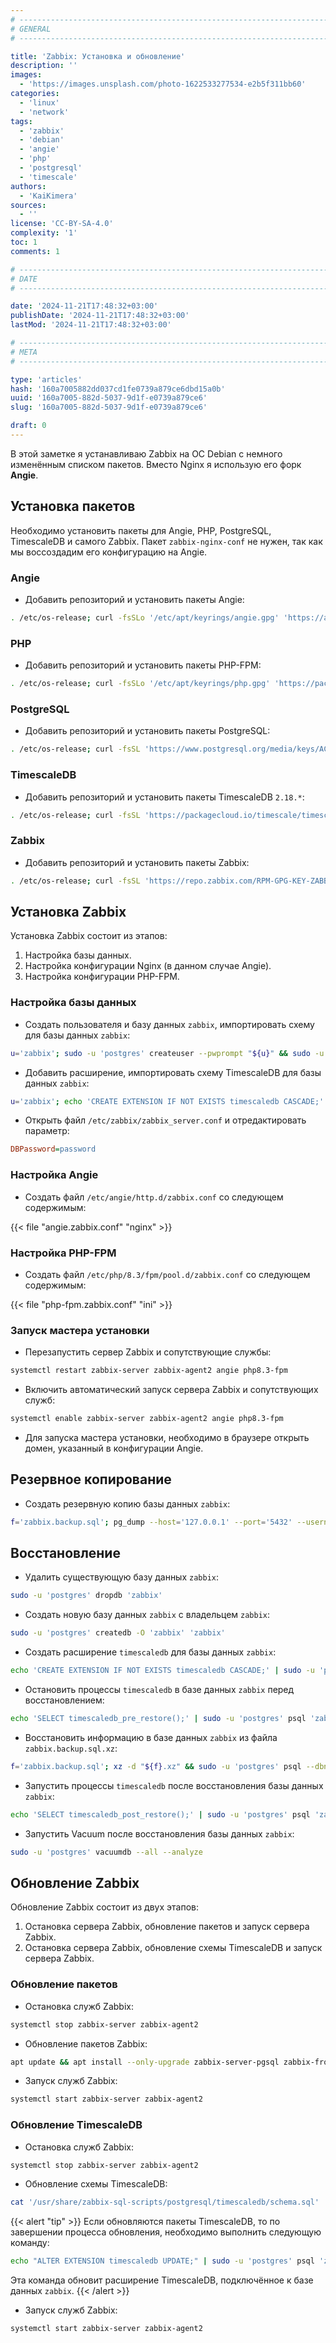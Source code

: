 ```yaml
---
# -------------------------------------------------------------------------------------------------------------------- #
# GENERAL
# -------------------------------------------------------------------------------------------------------------------- #

title: 'Zabbix: Установка и обновление'
description: ''
images:
  - 'https://images.unsplash.com/photo-1622533277534-e2b5f311bb60'
categories:
  - 'linux'
  - 'network'
tags:
  - 'zabbix'
  - 'debian'
  - 'angie'
  - 'php'
  - 'postgresql'
  - 'timescale'
authors:
  - 'KaiKimera'
sources:
  - ''
license: 'CC-BY-SA-4.0'
complexity: '1'
toc: 1
comments: 1

# -------------------------------------------------------------------------------------------------------------------- #
# DATE
# -------------------------------------------------------------------------------------------------------------------- #

date: '2024-11-21T17:48:32+03:00'
publishDate: '2024-11-21T17:48:32+03:00'
lastMod: '2024-11-21T17:48:32+03:00'

# -------------------------------------------------------------------------------------------------------------------- #
# META
# -------------------------------------------------------------------------------------------------------------------- #

type: 'articles'
hash: '160a7005882dd037cd1fe0739a879ce6dbd15a0b'
uuid: '160a7005-882d-5037-9d1f-e0739a879ce6'
slug: '160a7005-882d-5037-9d1f-e0739a879ce6'

draft: 0
---
```


В этой заметке я устанавливаю Zabbix на ОС Debian с немного изменённым списком пакетов. Вместо Nginx я использую его форк **Angie**.

<!--more-->

## Установка пакетов

Необходимо установить пакеты для Angie, PHP, PostgreSQL, TimescaleDB и самого Zabbix. Пакет `zabbix-nginx-conf` не нужен, так как мы воссоздадим его конфигурацию на Angie.

### Angie

- Добавить репозиторий и установить пакеты Angie:

```bash
. /etc/os-release; curl -fsSLo '/etc/apt/keyrings/angie.gpg' 'https://angie.software/keys/angie-signing.gpg' && echo "deb [signed-by=/etc/apt/keyrings/angie.gpg] https://download.angie.software/angie/${ID}/${VERSION_ID} ${VERSION_CODENAME} main" | tee '/etc/apt/sources.list.d/angie.list' && apt update && apt install --yes angie angie-module-brotli
```

### PHP

- Добавить репозиторий и установить пакеты PHP-FPM:

```bash
. /etc/os-release; curl -fsSLo '/etc/apt/keyrings/php.gpg' 'https://packages.sury.org/php/apt.gpg' && echo "deb [signed-by=/etc/apt/keyrings/php.gpg] https://packages.sury.org/php ${VERSION_CODENAME} main" | tee '/etc/apt/sources.list.d/php.list' && apt update && apt install --yes php8.3-fpm php8.3-bcmath php8.3-bz2 php8.3-cli php8.3-curl php8.3-gd php8.3-gmp php8.3-imagick php8.3-imap php8.3-intl php8.3-ldap php8.3-mbstring php8.3-memcached php8.3-mysql php8.3-odbc php8.3-opcache php8.3-pgsql php8.3-redis php8.3-uploadprogress php8.3-xml php8.3-zip php8.3-zstd
```

### PostgreSQL

- Добавить репозиторий и установить пакеты PostgreSQL:

```bash
. /etc/os-release; curl -fsSL 'https://www.postgresql.org/media/keys/ACCC4CF8.asc' | gpg --dearmor -o '/etc/apt/keyrings/pgsql.gpg' && echo "deb [signed-by=/etc/apt/keyrings/pgsql.gpg] https://apt.postgresql.org/pub/repos/apt ${VERSION_CODENAME}-pgdg main" | tee '/etc/apt/sources.list.d/pgsql.list' && apt update && apt install --yes postgresql-16
```

### TimescaleDB

- Добавить репозиторий и установить пакеты TimescaleDB `2.18.*`:

```bash
. /etc/os-release; curl -fsSL 'https://packagecloud.io/timescale/timescaledb/gpgkey' | gpg --dearmor -o '/etc/apt/keyrings/timescaledb.gpg' && echo "deb [signed-by=/etc/apt/keyrings/timescaledb.gpg] https://packagecloud.io/timescale/timescaledb/debian/ ${VERSION_CODENAME} main" | tee '/etc/apt/sources.list.d/timescaledb.list' && apt update && apt install --yes timescaledb-2-postgresql-16='2.18.*' timescaledb-2-loader-postgresql-16='2.18.*' timescaledb-tools
```

### Zabbix

- Добавить репозиторий и установить пакеты Zabbix:

```bash
. /etc/os-release; curl -fsSL 'https://repo.zabbix.com/RPM-GPG-KEY-ZABBIX-B5333005' | gpg --dearmor -o '/etc/apt/keyrings/zabbix.gpg' && echo "deb [signed-by=/etc/apt/keyrings/zabbix.gpg] https://repo.zabbix.com/zabbix/7.0/debian ${VERSION_CODENAME} main" | tee '/etc/apt/sources.list.d/zabbix.list' && apt update && apt install --yes zabbix-server-pgsql zabbix-frontend-php zabbix-sql-scripts zabbix-agent2
```

## Установка Zabbix

Установка Zabbix состоит из этапов:

1. Настройка базы данных.
2. Настройка конфигурации Nginx (в данном случае Angie).
3. Настройка конфигурации PHP-FPM.

### Настройка базы данных

- Создать пользователя и базу данных `zabbix`, импортировать схему для базы данных `zabbix`:

```bash
u='zabbix'; sudo -u 'postgres' createuser --pwprompt "${u}" && sudo -u 'postgres' createdb -O "${u}" "${u}" && zcat '/usr/share/zabbix-sql-scripts/postgresql/server.sql.gz' | sudo -u "${u}" psql "${u}"
```

- Добавить расширение, импортировать схему TimescaleDB для базы данных `zabbix`:

```bash
u='zabbix'; echo 'CREATE EXTENSION IF NOT EXISTS timescaledb CASCADE;' | sudo -u 'postgres' psql "${u}" && cat '/usr/share/zabbix-sql-scripts/postgresql/timescaledb/schema.sql' | sudo -u "${u}" psql "${u}"
```

- Открыть файл `/etc/zabbix/zabbix_server.conf` и отредактировать параметр:

```ini
DBPassword=password
```

### Настройка Angie

- Создать файл `/etc/angie/http.d/zabbix.conf` со следующем содержимым:

{{< file "angie.zabbix.conf" "nginx" >}}

### Настройка PHP-FPM

- Создать файл `/etc/php/8.3/fpm/pool.d/zabbix.conf` со следующем содержимым:

{{< file "php-fpm.zabbix.conf" "ini" >}}

### Запуск мастера установки

- Перезапустить сервер Zabbix и сопутствующие службы:

```bash
systemctl restart zabbix-server zabbix-agent2 angie php8.3-fpm
```

- Включить автоматический запуск сервера Zabbix и сопутствующих служб:

```bash
systemctl enable zabbix-server zabbix-agent2 angie php8.3-fpm
```

- Для запуска мастера установки, необходимо в браузере открыть домен, указанный в конфигурации Angie.

## Резервное копирование

- Создать резервную копию базы данных `zabbix`:

```bash
f='zabbix.backup.sql'; pg_dump --host='127.0.0.1' --port='5432' --username='zabbix' --password --dbname='zabbix' --file="${f}" && xz "${f}" && rm -f "${f}"
```

## Восстановление

- Удалить существующую базу данных `zabbix`:

```bash
sudo -u 'postgres' dropdb 'zabbix'
```

- Создать новую базу данных `zabbix` с владельцем `zabbix`:

```bash
sudo -u 'postgres' createdb -O 'zabbix' 'zabbix'
```

- Создать расширение `timescaledb` для базы данных `zabbix`:

```bash
echo 'CREATE EXTENSION IF NOT EXISTS timescaledb CASCADE;' | sudo -u 'postgres' psql 'zabbix'
```

- Остановить процессы `timescaledb` в базе данных `zabbix` перед восстановлением:

```bash
echo 'SELECT timescaledb_pre_restore();' | sudo -u 'postgres' psql 'zabbix'
```

- Восстановить информацию в базе данных `zabbix` из файла `zabbix.backup.sql.xz`:

```bash
f='zabbix.backup.sql'; xz -d "${f}.xz" && sudo -u 'postgres' psql --dbname='zabbix' --file="${f}"
```

- Запустить процессы `timescaledb` после восстановления базы данных `zabbix`:

```bash
echo 'SELECT timescaledb_post_restore();' | sudo -u 'postgres' psql 'zabbix'
```

- Запустить Vacuum после восстановления базы данных `zabbix`:

```bash
sudo -u 'postgres' vacuumdb --all --analyze
```

## Обновление Zabbix

Обновление Zabbix состоит из двух этапов:

1. Остановка сервера Zabbix, обновление пакетов и запуск сервера Zabbix.
2. Остановка сервера Zabbix, обновление схемы TimescaleDB и запуск сервера Zabbix.

### Обновление пакетов

- Остановка служб Zabbix:

```bash
systemctl stop zabbix-server zabbix-agent2
```

- Обновление пакетов Zabbix:

```bash
apt update && apt install --only-upgrade zabbix-server-pgsql zabbix-frontend-php zabbix-sql-scripts zabbix-agent2
```

- Запуск служб Zabbix:

```bash
systemctl start zabbix-server zabbix-agent2
```

### Обновление TimescaleDB

- Остановка служб Zabbix:

```bash
systemctl stop zabbix-server zabbix-agent2
```

- Обновление схемы TimescaleDB:

```bash
cat '/usr/share/zabbix-sql-scripts/postgresql/timescaledb/schema.sql' | sudo -u 'zabbix' psql 'zabbix'
```

{{< alert "tip" >}}
Если обновляются пакеты TimescaleDB, то по завершении процесса обновления, необходимо выполнить следующую команду:

```bash
echo "ALTER EXTENSION timescaledb UPDATE;" | sudo -u 'postgres' psql 'zabbix'
```

Эта команда обновит расширение TimescaleDB, подключённое к базе данных `zabbix`.
{{< /alert >}}

- Запуск служб Zabbix:

```bash
systemctl start zabbix-server zabbix-agent2
```
